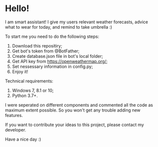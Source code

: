 # Hello!

I am smart assistant! I give my users relevant weather forecasts, advice what to wear for today, and remind to take umbrella :)

To start me you need to do the following steps:

1) Download this repositiry;
2) Get bot's token from @BotFather;
3) Create database.json file in bot's local folder;
4) Get API key from https://openweathermap.org/;
5) Set nessessary information in config.py;
6) Enjoy it!

Technical requirements:

1) Windows 7, 8.1 or 10;
2) Python 3.7+.

I were seperated on different components and commented all the code as maximum extent possible. So you won't get any trouble adding new features.

If you want to contribute your ideas to this project, please contact my developer.

Have a nice day :)
